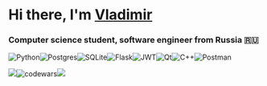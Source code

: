 # Hi there, I'm [Vladimir](t.me/@Xarfile)
### Computer science student, software engineer from Russia 🇷🇺

![Python](https://img.shields.io/badge/python-3670A0?style=for-the-badge&logo=python&logoColor=ffdd54)![Postgres](https://img.shields.io/badge/postgres-%23316192.svg?style=for-the-badge&logo=postgresql&logoColor=white)![SQLite](https://img.shields.io/badge/sqlite-%2307405e.svg?style=for-the-badge&logo=sqlite&logoColor=white)![Flask](https://img.shields.io/badge/flask-%23000.svg?style=for-the-badge&logo=flask&logoColor=white)![JWT](https://img.shields.io/badge/JWT-black?style=for-the-badge&logo=JSON%20web%20tokens)![Qt](https://img.shields.io/badge/Qt-%23217346.svg?style=for-the-badge&logo=Qt&logoColor=white)![C++](https://img.shields.io/badge/c++-%2300599C.svg?style=for-the-badge&logo=c%2B%2B&logoColor=white)![Postman](https://img.shields.io/badge/postman-%23ff6c37.svg?logo=postman&logoColor=white&style=for-the-badge)
          
          
          
 ![](https://github-profile-summary-cards.vercel.app/api/cards/profile-details?username=arfshukhov&theme=tokyonight)![codewars](https://www.codewars.com/users/Harfile/badges/large)![](https://github-readme-stats.vercel.app/api/top-langs/?username=arfshukhov&layout=compact&show_icons=true&&theme=tokyonight)










<!--
**arfshukhov/arfshukhov** is a ✨ _special_ ✨ repository because its `README.md` (this file) appears on your GitHub profile.

Here are some ideas to get you started:

- 🔭 I’m currently working on ...
- 🌱 I’m currently learning ...
- 👯 I’m looking to collaborate on ...
- 🤔 I’m looking for help with ...
- 💬 Ask me about ...
- 📫 How to reach me: ...
- 😄 Pronouns: ...
- ⚡ Fun fact: ...
-->
